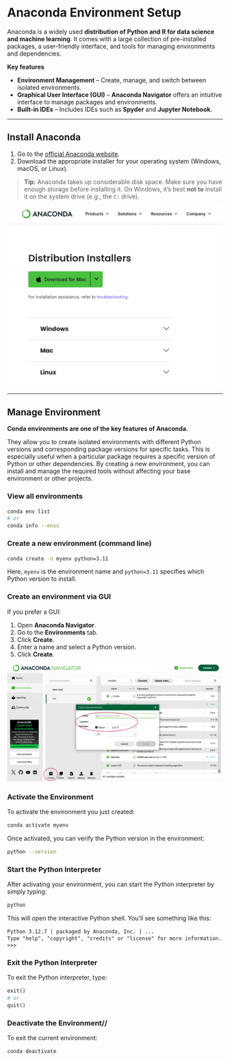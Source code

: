 # Anaconda Environment Setup




Anaconda is a widely used **distribution of Python and R for data science and machine learning**. It comes with a large collection of pre-installed packages, a user-friendly interface, and tools for managing environments and dependencies.

**Key features**

- **Environment Management** – Create, manage, and switch between isolated environments.  
- **Graphical User Interface (GUI)** – **Anaconda Navigator** offers an intuitive interface to manage packages and environments.  
- **Built-in IDEs** – Includes IDEs such as **Spyder** and **Jupyter Notebook**.

---



## Install Anaconda

1. Go to the [official Anaconda website](https://www.anaconda.com/download/success).
2. Download the appropriate installer for your operating system (Windows, macOS, or Linux).



> **Tip:** Anaconda takes up considerable disk space. Make sure you have enough storage before installing it. 
> On Windows, it’s best **not to** install it on the system drive (e.g., the `C:` drive).  




![Anaconda Version](images/anaconda_version.png) 

---




## Manage Environment

**Conda environments are one of the key features of Anaconda.**

They allow you to create isolated environments with different Python versions and corresponding package versions for specific tasks. This is especially useful when a particular package requires a specific version of Python or other dependencies. By creating a new environment, you can install and manage the required tools without affecting your base environment or other projects.



### View all environments
```bash
conda env list
# or
conda info --envs
```



### Create a new environment (command line)
```bash
conda create -n myenv python=3.11
```
Here, `myenv` is the environment name and `python=3.11` specifies which Python version to install.




### Create an environment via GUI
If you prefer a GUI:
1. Open **Anaconda Navigator**.  
2. Go to the **Environments** tab.  
3. Click **Create**.  
4. Enter a name and select a Python version.  
5. Click **Create**.

![Create Environment via GUI](images/create_env_gui.png) 



### Activate the Environment

To activate the environment you just created:

```bash
conda activate myenv
```

Once activated, you can verify the Python version in the environment:
```bash
python --version
```



### Start the Python Interpreter

After activating your environment, you can start the Python interpreter by simply typing:
```bash
python
```

This will open the interactive Python shell. You’ll see something like this:
```plaintext
Python 3.12.7 | packaged by Anaconda, Inc. | ...
Type "help", "copyright", "credits" or "license" for more information.
>>> 
```



### Exit the Python Interpreter

To exit the Python interpreter, type:
```python
exit()
# or
quit()
```



### Deactivate the Environment//

To exit the current environment:

```bash
conda deactivate
```